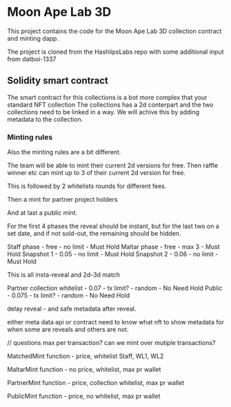 # Moon Ape Lab 3D

This project contains the code for the Moon Ape Lab 3D collection contract and minting dapp.

The project is cloned from the HashlipsLabs repo with some additional input from datboi-1337

## Solidity smart contract

The smart contract for this collections is a bot more complex that your standard NFT collection
The collections has a 2d conterpart and the two collections need to be linked in a way. We will achive this by adding metadata to the collection.

### Minting rules

Also the minting rules are a bit different.

The team will be able to mint their current 2d versions for free.
Then raffle winner etc can mint up to 3 of their current 2d version for free.

This is followed by 2 whitelists rounds for different fees.

Then a mint for partner project holders

And at last a public mint.

For the first 4 phases the reveal should be instant, but for the last two on a set date, and if not sold-out, the remaining should be hidden.

Staff phase - free - no limit - Must Hold
Maltar phase - free - max 3 - Must Hold
Snapshot 1 - 0.05 - no limit - Must Hold
Snapshot 2 - 0.06 - no limit - Must Hold

This is all insta-reveal and 2d-3d match

Partner collection whitelist - 0.07 - tx limit? - random - No Need Hold
Public - 0.075 - tx limit? - random - No Need Hold

delay reveal - and safe metadata after reveal.

either meta data api or contract need to know what nft to show metadata for when some are reveals and others are not.

// questions
max per transaction?
can we mint over mutiple transactions?

MatchedMint function - price, whitelist
Staff, WL1, WL2

MaltarMint function - no price, whitelist, max pr wallet

PartnerMint function - price, collection whitelist, max pr wallet

PublicMint function - price, no whitelist, max pr wallet
